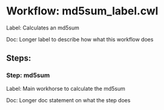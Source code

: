 # Workflow: md5sum_label.cwl

Label: Calculates an md5sum

Doc: Longer label to describe how what this workflow does

## Steps: 

### Step: md5sum

Label: Main workhorse to calculate the md5sum

Doc: Longer doc statement on what the step does

